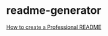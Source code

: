 # readme-generator

[How to create a Professional README](https://coding-boot-camp.github.io/full-stack/github/professional-readme-guide)